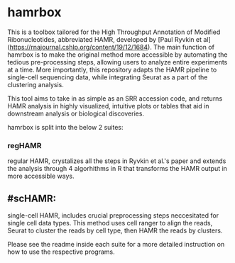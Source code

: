 # hamrbox
This is a toolbox tailored for the High Throughput Annotation of Modified Ribonucleotides, abbreviated HAMR, developed by [Paul Ryvkin et al] (https://rnajournal.cshlp.org/content/19/12/1684).
The main function of hamrbox is to make the original method more accessible by automating the tedious pre-processing steps, allowing 
users to analyze entire experiments at a time. More importantly, this repository adapts the HAMR pipeline to single-cell sequencing data, 
while integrating Seurat as a part of the clustering analysis. 

This tool aims to take in as simple as an SRR accession code, and returns HAMR analysis in highly visualized, intuitive plots or tables that 
aid in downstream analysis or biological discoveries. 

hamrbox is split into the below 2 suites: 

### regHAMR
regular HAMR, crystalizes all the steps in Ryvkin et al.'s paper and extends the analysis through 4 algorhithms in R
that transforms the HAMR output in more accessible ways.

## #scHAMR: 
single-cell HAMR, includes crucial preprocessing steps neccesitated for single cell data types. This method uses cell ranger
to align the reads, Seurat to cluster the reads by cell type, then HAMR the reads by clusters. 

Please see the readme inside each suite for a more detailed instruction on how to use the respective programs. 
